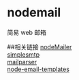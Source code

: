 nodemail
========

简易 web 邮箱

##相关链接
[nodeMailer](https://github.com/andris9/Nodemailer)  
[simplesmtp](https://github.com/andris9/simplesmtp)  
[mailparser](https://github.com/andris9/mailparser)  
[node-email-templates](https://github.com/niftylettuce/node-email-templates)  

